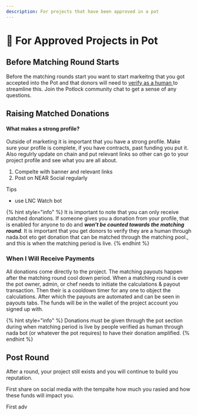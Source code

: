 ```yaml
---
description: For projects that have been approved in a pot
---
```


# 📣 For Approved Projects in Pot

## Before Matching Round Starts

Before the matching rounds start you want to start markeitng that you got accepted into the Pot and that donors will need to [verify as a human ](donors/verify-as-human.md)to streamline this. Join the Potlock community chat to get a sense of any questions.&#x20;

## Raising Matched Donations

#### What makes a strong profile?

Outside of marketing it is important that you have a strong profile. Make sure your profile is complete, if you have contracts, past funding you put it. Also regulrly update on chain and put relevant links so other can go to your project profile and see what you are all about.&#x20;

1. Compelte with banner and relevant links
2. Post on NEAR Social regularly&#x20;

Tips

* use LNC Watch bot&#x20;

{% hint style="info" %}
It is important to note that you can only receive matched donations. If someone gives you a donation from your profile, that is enabled for anyone to do and _**won't be counted towards the matching round**_. It is important that you get donors to verify they are a human through nada.bot eto get donation that can be matched through the matching pool., and this is when the matching period is live. &#x20;
{% endhint %}

### When I Will Receive Payments

All donations come directly to the project. The matching payouts happen after the matching round cool down period. When a matching round is over the pot owner, admin, or chef needs to initiate the calculations & payout transaction. Then their is a cooldown timer for any one to object the calculations. After which the payouts are automated and can be seen in payouts tabs. The funds will be in the wallet of the project account you signed up with.

{% hint style="info" %}
Donations must be given through the pot section during when matching period is live by people verified as human through nada bot (or whatever the pot requires) to have their donation amplified.
{% endhint %}

## Post Round

After a round, your project still exists and you will continue to build you reputation.

First share on social media with the tempalte how much you rasied and how these funds will impact you.



First adv
